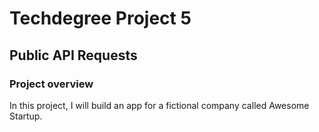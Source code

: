 <h1>Techdegree Project 5</h1>

<h2>Public API Requests</h2>

<h3>Project overview</h3>

<p>In this project, I will build an app for a fictional company called Awesome Startup.</p>
 
